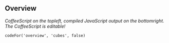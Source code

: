 ## Overview

_CoffeeScript on the <span class="d-md-none">top</span><span class="d-none d-md-inline">left</span>, compiled JavaScript output on the <span class="d-md-none">bottom</span><span class="d-none d-md-inline">right</span>. The CoffeeScript is editable!_

```
codeFor('overview', 'cubes', false)
```
